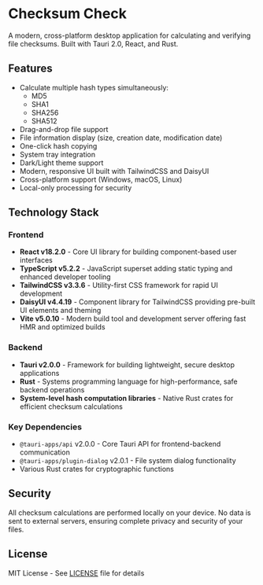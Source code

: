 # Checksum Check

A modern, cross-platform desktop application for calculating and verifying file checksums. Built with Tauri 2.0, React, and Rust.

## Features

- Calculate multiple hash types simultaneously:
  - MD5
  - SHA1
  - SHA256
  - SHA512
- Drag-and-drop file support
- File information display (size, creation date, modification date)
- One-click hash copying
- System tray integration
- Dark/Light theme support
- Modern, responsive UI built with TailwindCSS and DaisyUI
- Cross-platform support (Windows, macOS, Linux)
- Local-only processing for security

## Technology Stack

### Frontend
- **React v18.2.0** - Core UI library for building component-based user interfaces
- **TypeScript v5.2.2** - JavaScript superset adding static typing and enhanced developer tooling
- **TailwindCSS v3.3.6** - Utility-first CSS framework for rapid UI development
- **DaisyUI v4.4.19** - Component library for TailwindCSS providing pre-built UI elements and theming
- **Vite v5.0.10** - Modern build tool and development server offering fast HMR and optimized builds

### Backend
- **Tauri v2.0.0** - Framework for building lightweight, secure desktop applications
- **Rust** - Systems programming language for high-performance, safe backend operations
- **System-level hash computation libraries** - Native Rust crates for efficient checksum calculations

### Key Dependencies
- `@tauri-apps/api` v2.0.0 - Core Tauri API for frontend-backend communication
- `@tauri-apps/plugin-dialog` v2.0.1 - File system dialog functionality
- Various Rust crates for cryptographic functions

## Security

All checksum calculations are performed locally on your device. No data is sent to external servers, ensuring complete privacy and security of your files.

## License

MIT License - See [LICENSE](LICENSE) file for details
